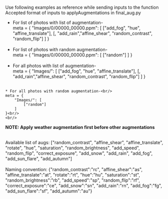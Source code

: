 Use following examples as reference while sending inputs to the function<br/>
Accepted format of inputs to applyAugmentations in final_aug.py<br/>
  * For list of photos with list of augmentation-<br/>
    meta = {
        "Images/0/00000_00000.ppm": [
            ["add_fog", "hue", "affine_translate"],
            [, "add_rain","affine_shear", "random_contrast", "random_flip"]
        ]
    }<br/>
    <br/>
   * For list of photos with random augmentation-<br/>
    meta = {
        "Images/0/00000_00000.ppm": [
            ["random"]
        ]
    }<br/>
    <br/>
   * For all photos with list of augmentation-<br/>
    meta = {
        "Images/": [
            ["add_fog", "hue", "affine_translate"],
            [, "add_rain","affine_shear", "random_contrast", "random_flip"]
        ]
    }<br/>
    <br/>
    
    * For all photos with random augmentation-<br/>
    meta = {
        "Images/": [
            ["random"]
        ]
    }<br/>
    <br/>
**NOTE: Apply weather augmentation first before other augmentations**<br/><br/>

Available list of augs: ["random_contrast", "affine_shear", "affine_translate", "rotate", "hue",
                 "saturation", "random_brightness", "add_speed", "random_flip",
                 "correct_exposure", "add_snow", "add_rain", "add_fog", 
                 "add_sun_flare", "add_autumn"]<br/><br/>
Naming convention: {"random_contrast":"rc", "affine_shear":"as", "affine_translate":"at",
                       "rotate":"rt", "hue":"hu", "saturation":"st", "random_brightness":"rb",
                       "add_speed":"sp", "random_flip":"rf", "correct_exposure":"ce",
                       "add_snow":"sn", "add_rain":"rn", "add_fog":"fg", "add_sun_flare":"sf",
                       "add_autumn":"au"}

